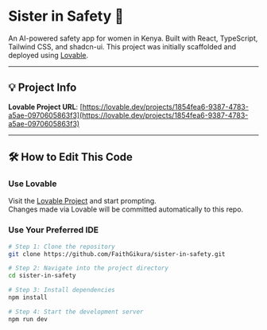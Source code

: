 # Sister in Safety 🚨

An AI-powered safety app for women in Kenya. Built with React, TypeScript, Tailwind CSS, and shadcn-ui. This project was initially scaffolded and deployed using [Lovable](https://lovable.dev).

---

## 💡 Project Info

**Lovable Project URL**: [https://lovable.dev/projects/1854fea6-9387-4783-a5ae-0970605863f3](https://lovable.dev/projects/1854fea6-9387-4783-a5ae-0970605863f3)

---

## 🛠️ How to Edit This Code

### Use Lovable

Visit the [Lovable Project](https://lovable.dev/projects/1854fea6-9387-4783-a5ae-0970605863f3) and start prompting.  
Changes made via Lovable will be committed automatically to this repo.

### Use Your Preferred IDE

```sh
# Step 1: Clone the repository
git clone https://github.com/FaithGikura/sister-in-safety.git

# Step 2: Navigate into the project directory
cd sister-in-safety

# Step 3: Install dependencies
npm install

# Step 4: Start the development server
npm run dev
```
